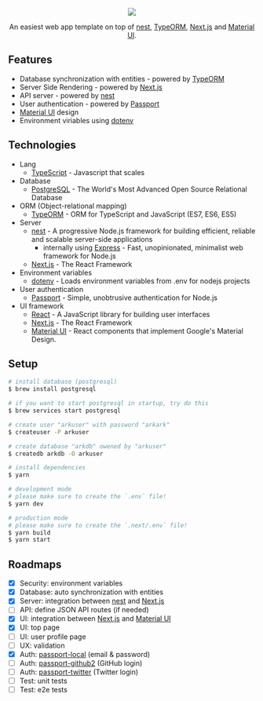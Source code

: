 <p align="center"><img src="https://i.imgur.com/NjfVsRm.png"></p>

<p align="center">An easiest web app template on top of <a href="https://nestjs.com/">nest</a>, <a href="http://typeorm.io/">TypeORM</a>, <a href="https://nextjs.org/">Next.js</a> and <a href="https://material-ui.com/">Material UI</a>.</p>

## Features

- Database synchronization with entities - powered by [TypeORM](http://typeorm.io/)
- Server Side Rendering - powered by [Next.js](https://nextjs.org/)
- API server - powered by [nest](https://nestjs.com/)
- User authentication - powered by [Passport](http://www.passportjs.org/)
- [Material UI](https://material-ui.com/) design
- Environment viriables using [dotenv](https://github.com/motdotla/dotenv/)

## Technologies

- Lang
    - [TypeScript](https://www.typescriptlang.org/) - Javascript that scales
- Database
    - [PostgreSQL](https://www.postgresql.org/) - The World's Most Advanced Open Source Relational Database
- ORM (Object-relational mapping)
    - [TypeORM](http://typeorm.io/) - ORM for TypeScript and JavaScript (ES7, ES6, ES5)
- Server
    - [nest](https://nestjs.com/) - A progressive Node.js framework for building efficient, reliable and scalable server-side applications
        - internally using [Express](https://expressjs.com/) - Fast, unopinionated, minimalist web framework for Node.js
    - [Next.js](https://nextjs.org/) - The React Framework
- Environment variables
    - [dotenv](https://github.com/motdotla/dotenv/) - Loads environment variables from .env for nodejs projects
- User authentication
    - [Passport](http://www.passportjs.org/) - Simple, unobtrusive authentication for Node.js
- UI framework
    - [React](https://reactjs.org/) - A JavaScript library for building user interfaces
    - [Next.js](https://nextjs.org/) - The React Framework
    - [Material UI](https://material-ui.com/) - React components that implement Google's Material Design.

## Setup

```bash
# install database (postgresql)
$ brew install postgresql

# if you want to start postgresql in startup, try do this
$ brew services start postgresql

# create user "arkuser" with password "arkark"
$ createuser -P arkuser

# create database "arkdb" owened by "arkuser"
$ createdb arkdb -O arkuser

# install dependencies
$ yarn

# development mode
# please make sure to create the `.env` file!
$ yarn dev

# production mode
# please make sure to create the `.next/.env` file!
$ yarn build
$ yarn start
```

## Roadmaps

- [x] Security: environment variables
- [x] Database: auto synchronization with entities
- [x] Server: integration between [nest](https://nestjs.com/) and [Next.js](https://nextjs.org/)
- [ ] API: define JSON API routes (if needed)
- [x] UI: integration between [Next.js](https://nextjs.org/) and [Material UI](https://material-ui.com/)
- [x] UI: top page
- [ ] UI: user profile page
- [ ] UX: validation
- [x] Auth: [passport-local](https://github.com/jaredhanson/passport-local) (email & password)
- [ ] Auth: [passport-github2](https://github.com/cfsghost/passport-github) (GitHub login)
- [ ] Auth: [passport-twitter](https://github.com/jaredhanson/passport-twitter) (Twitter login)
- [ ] Test: unit tests
- [ ] Test: e2e tests
